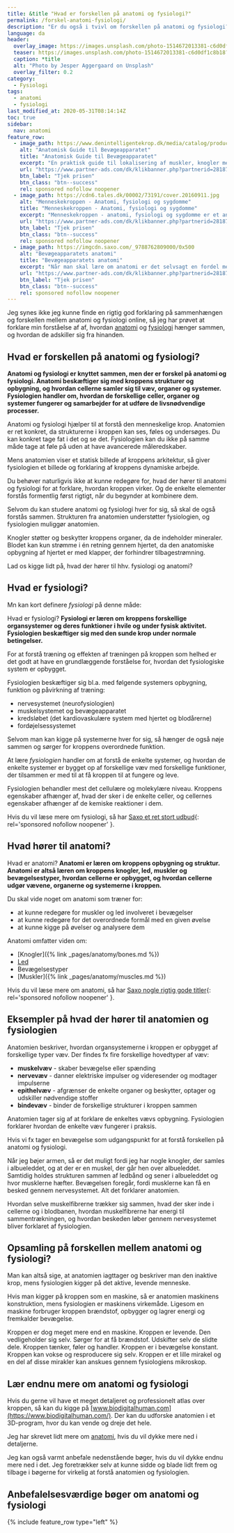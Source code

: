 ```yaml
---
title: &title "Hvad er forskellen på anatomi og fysiologi?"
permalink: /forskel-anatomi-fysiologi/
description: "Er du også i tvivl om forskellen på anatomi og fysiologi? Her får du hele forklaringen på, hvordan anatomien og fysiologien hænger sammen!"
language: da
header:
  overlay_image: https://images.unsplash.com/photo-1514672013381-c6d0df1c8b18?ixlib=rb-1.2.1&ixid=eyJhcHBfaWQiOjEyMDd9&auto=format&fit=crop&h=630&w=1200&q=60
  teaser: https://images.unsplash.com/photo-1514672013381-c6d0df1c8b18?ixlib=rb-1.2.1&ixid=eyJhcHBfaWQiOjEyMDd9&auto=format&fit=crop&h=300&w=400&q=10
  caption: *title
  alt: "Photo by Jesper Aggergaard on Unsplash"
  overlay_filter: 0.2
category:
  - Fysiologi
tags:
  - anatomi
  - fysiologi
last_modified_at: 2020-05-31T08:14:14Z
toc: true
sidebar:
  nav: anatomi
feature_row:
  - image_path: https://www.denintelligentekrop.dk/media/catalog/product/cache/1/image/560x/9df78eab33525d08d6e5fb8d27136e95/a/n/anatomisk-guide-til-bevaegeapparatet-9788777499104-andrew-biel-gitte-bjerg-fuusager.jpg
    alt: "Anatomisk Guide til Bevægeapparatet"
    title: "Anatomisk Guide til Bevægeapparatet"
    excerpt: "En praktisk guide til lokalisering af muskler, knogler med mere. Før du kan få succes med at undersøge og behandle bevægeapparatet, er du nødt til først at kende dets opbygning og kunne lokalisere de relevante strukturer."
    url: "https://www.partner-ads.com/dk/klikbanner.php?partnerid=28187&bannerid=38484&htmlurl=https://www.denintelligentekrop.dk/anatomisk-guide-til-bevaegeapparatet-9788777499104"
    btn_label: "Tjek prisen"
    btn_class: "btn--success"
    rel: sponsored nofollow noopener
  - image_path: https://cdn6.tales.dk/00002/73191/cover.20160911.jpg
    alt: "Menneskekroppen - Anatomi, fysiologi og sygdomme"
    title: "Menneskekroppen - Anatomi, fysiologi og sygdomme"
    excerpt: "Menneskekroppen - anatomi, fysiologi og sygdomme er et anatomisk atlas til mennesket i det 21. århundrede. Gennem de computergenererede 3d-billeder og fantastiske illustrationer kan man opleve menneskekroppen i hidtil uset detaljegrad og skønhed."
    url: "https://www.partner-ads.com/dk/klikbanner.php?partnerid=28187&bannerid=84908&htmlurl=https://www.bog-ide.dk/produkt/246230/steve-parker-menneskekroppen-indbundet/1589853"
    btn_label: "Tjek prisen"
    btn_class: "btn--success"
    rel: sponsored nofollow noopener
  - image_path: https://imgcdn.saxo.com/_9788762809000/0x500
    alt: "Bevægeapparatets anatomi"
    title: "Bevægeapparatets anatomi"
    excerpt: "Når man skal lære om anatomi er det selvsagt en fordel med gode lærebøger, og her er “Bevægeapparatets anatomi” en absolut klassiker. Bag lærebogen står forfatterne Finn Bojsen Møller, Jan Hejle, Erik Bruun Simonsen, Jørgen Tranum-Jensen. De kombinerer viden om almen anatomi med information om hvordan man forebygger, undersøger, behandler, træner og genoptræner."
    url: "https://www.partner-ads.com/dk/klikbanner.php?partnerid=28187&bannerid=43264&htmlurl=https://www.saxo.com/dk/bevaegeapparatets-anatomi_joergen-tranum-jensen_indbundet_9788762809000"
    btn_label: "Tjek prisen"
    btn_class: "btn--success"
    rel: sponsored nofollow noopener
---
```


Jeg synes ikke jeg kunne finde en rigtig god forklaring på sammenhængen og forskellen mellem anatomi og fysiologi online, så jeg har prøvet at forklare min forståelse af af, hvordan [anatomi](/anatomi/) og [fysiologi](/fysiologi/) hænger sammen, og hvordan de adskiller sig fra hinanden.

## Hvad er forskellen på anatomi og fysiologi?

**Anatomi og fysiologi er knyttet sammen, men der er forskel på anatomi og fysiologi. Anatomi beskæftiger sig med kroppens strukturer og opbygning, og hvordan cellerne samler sig til væv, organer og systemer. Fysiologien handler om, hvordan de forskellige celler, organer og systemer fungerer og samarbejder for at udføre de livsnødvendige processer.**

Anatomi og fysiologi hjælper til at forstå den menneskelige krop. Anatomien er ret konkret, da strukturerne i kroppen kan ses, føles og undersøges. Du kan konkret tage fat i det og se det. Fysiologien kan du ikke på samme måde tage at føle på uden at have avancerede måleredskaber.

Mens anatomien viser et statisk billede af kroppens arkitektur, så giver fysiologien et billede og forklaring af kroppens dynamiske arbejde.

Du behøver naturligvis ikke at kunne redegøre for, hvad der hører til anatomi og fysiologi for at forklare, hvordan kroppen virker. Og de enkelte elementer forstås formentlig først rigtigt, når du begynder at kombinere dem.

Selvom du kan studere anatomi og fysiologi hver for sig, så skal de også forstås sammen. Strukturen fra anatomien understøtter fysiologien, og fysiologien muliggør anatomien.

Knogler støtter og beskytter kroppens organer, da de indeholder mineraler. Blodet kan kun strømme i én retning gennem hjertet, da den anatomiske opbygning af hjertet er med klapper, der forhindrer tilbagestrømning.

Lad os kigge lidt på, hvad der hører til hhv. fysiologi og anatomi?

## Hvad er fysiologi?

Mn kan kort definere _fysiologi_ på denne måde:

Hvad er fysiologi? **Fysiologi er læren om kroppens forskellige organsystemer og deres funktioner i hvile og under fysisk aktivitet. Fysiologien beskæftiger sig med den sunde krop under normale betingelser.**

For at forstå træning og effekten af træningen på kroppen som helhed er det godt at have en grundlæggende forståelse for, hvordan det fysiologiske system er opbygget.

Fysiologien beskæftiger sig bl.a. med følgende systemers opbygning, funktion og påvirkning af træning:

- nervesystemet (neurofysiologien)
- muskelsystemet og bevægeapparatet
- kredsløbet (det kardiovaskulære system med hjertet og blodårerne)
- fordøjelsessystemet

Selvom man kan kigge på systemerne hver for sig, så hænger de også nøje sammen og sørger for kroppens overordnede funktion.

At lære _fysiologien_ handler om at forstå de enkelte systemer, og hvordan de enkelte systemer er bygget op af forskellige væv med forskellige funktioner, der tilsammen er med til at få kroppen til at fungere og leve.

Fysiologien behandler mest det cellulære og molekylære niveau. Kroppens egenskaber afhænger af, hvad der sker i de enkelte celler, og cellernes egenskaber afhænger af de kemiske reaktioner i dem.

Hvis du vil læse mere om fysiologi, så har [Saxo et ret stort udbud](https://www.partner-ads.com/dk/klikbanner.php?partnerid=28187&bannerid=43264&htmlurl=https://www.saxo.com/dk/alle/tags_fysiologi){: rel='sponsored nofollow noopener' }.

## Hvad hører til anatomi?

Hvad er anatomi? **Anatomi er læren om kroppens opbygning og struktur. Anatomi er altså læren om kroppens knogler, led, muskler og bevægelsestyper, hvordan cellerne er opbygget, og hvordan cellerne udgør vævene, organerne og systemerne i kroppen.**

Du skal vide noget om anatomi som træner for:

- at kunne redegøre for muskler og led involveret i bevægelser
- at kunne redegøre for det overordnede formål med en given øvelse
- at kunne kigge på øvelser og analysere dem

Anatomi omfatter viden om:

- [Knogler]({% link _pages/anatomy/bones.md %})
- [Led](/led/)
- Bevægelsestyper
- [Muskler]({% link _pages/anatomy/muscles.md %})

Hvis du vil læse mere om anatomi, så har [Saxo nogle rigtig gode titler](https://www.partner-ads.com/dk/klikbanner.php?partnerid=28187&bannerid=43264&htmlurl=https://www.saxo.com/dk/alle/tags_anatomi){: rel='sponsored nofollow noopener' }.

## Eksempler på hvad der hører til anatomien og fysiologien

Anatomien beskriver, hvordan organsystemerne i kroppen er opbygget af forskellige typer væv. Der findes fx fire forskellige hovedtyper af væv:

- **muskelvæv** - skaber bevægelse eller spænding
- **nervevæv** - danner elektriske impulser og videresender og modtager impulserne
- **epithelvæv** - afgrænser de enkelte organer og beskytter, optager og udskiller nødvendige stoffer
- **bindevæv** - binder de forskellige strukturer i kroppen sammen

Anatomien tager sig af at forklare de enkeltes vævs opbygning. Fysiologien forklarer hvordan de enkelte væv fungerer i praksis.

Hvis vi fx tager en bevægelse som udgangspunkt for at forstå forskellen på anatomi og fysiologi.

Når jeg bøjer armen, så er det muligt fordi jeg har nogle knogler, der samles i albueleddet, og at der er en muskel, der går hen over albueleddet. Samtidig holdes strukturen sammen af ledbånd og sener i albueleddet og hvor musklerne hæfter. Bevægelsen foregår, fordi musklerne kan få en besked gennem nervesystemet. Alt det forklarer anatomien.

Hvordan selve muskelfibrerne trækker sig sammen, hvad der sker inde i cellerne og i blodbanen, hvordan muskelfibrerne har energi til sammentrækningen, og hvordan beskeden løber gennem nervesystemet bliver forklaret af fysiologien.

## Opsamling på forskellen mellem anatomi og fysiologi?

Man kan altså sige, at anatomien iagttager og beskriver man den inaktive krop, mens fysiologien kigger på det aktive, levende menneske.

Hvis man kigger på kroppen som en maskine, så er anatomien maskinens konstruktion, mens fysiologien er maskinens virkemåde. Ligesom en maskine forbruger kroppen brændstof, opbygger og lagrer energi og fremkalder bevægelse.

Kroppen er dog meget mere end en maskine. Kroppen er levende. Den vedligeholder sig selv. Sørger for at få brændstof. Udskifter selv de slidte dele. Kroppen tænker, føler og handler. Kroppen er i bevægelse konstant. Kroppen kan vokse og resproducere sig selv. Kroppen er et lille mirakel og en del af disse mirakler kan anskues gennem fysiologiens mikroskop.

## Lær endnu mere om anatomi og fysiologi

Hvis du gerne vil have et meget detaljeret og professionelt atlas over kroppen, så kan du kigge på [www.biodigitalhuman.com](https://www.biodigitalhuman.com/). Der kan du udforske anatomien i et 3D-program, hvor du kan vende og dreje det hele.

Jeg har skrevet lidt mere om [anatomi](/anatomi/), hvis du vil dykke mere ned i detaljerne.

Jeg kan også varmt anbefale nedenstående bøger, hvis du vil dykke endnu mere ned i det. Jeg foretrækker selv at kunne sidde og blade lidt frem og tilbage i bøgerne for virkelig at forstå anatomien og fysiologien.

## Anbefalelsesværdige bøger om anatomi og fysiologi

{% include feature_row type="left" %}
